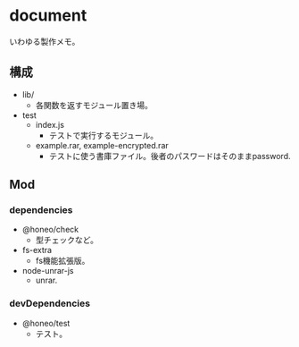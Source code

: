 # document
いわゆる製作メモ。


## 構成
* lib/
    - 各関数を返すモジュール置き場。
* test
    - index.js
        - テストで実行するモジュール。
    - example.rar, example-encrypted.rar
        - テストに使う書庫ファイル。後者のパスワードはそのままpassword.


## Mod

### dependencies
* @honeo/check
    - 型チェックなど。
* fs-extra
    - fs機能拡張版。
* node-unrar-js
    - unrar.

### devDependencies
* @honeo/test
    * テスト。
